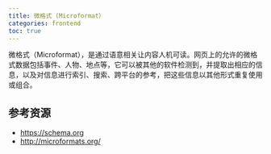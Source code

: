 ```yaml
---
title: 微格式 (Microformat）
categories: frontend
toc: true
---
```



微格式（Microformat），是通过语意相关让内容人机可读。网页上的允许的微格式数据包括事件、人物、地点等，它可以被其他的软件检测到，并提取出相应的信息，以及对信息进行索引、搜索、跨平台的参考，把这些信息以其他形式重复使用或组合。

## 参考资源

- https://schema.org
- http://microformats.org/



